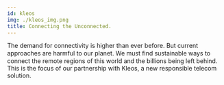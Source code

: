 ```yaml
---
id: kleos
img: ./kleos_img.png
title: Connecting the Unconnected.
---
```


The demand for connectivity is higher than ever before. But current approaches are harmful to our planet. We must ﬁnd sustainable ways to connect the remote regions of this world and the billions being left behind. This is the focus of our partnership with Kleos, a new responsible telecom solution.
